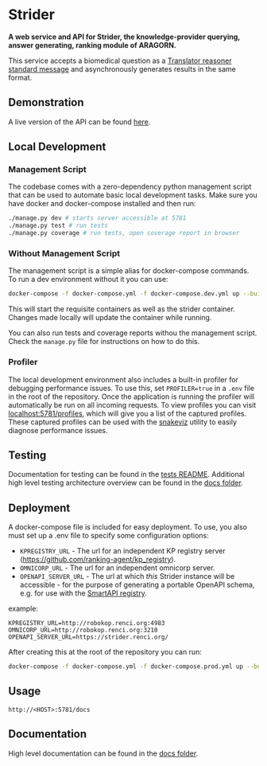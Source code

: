 
# Strider

__A web service and API for Strider, the knowledge-provider querying, answer generating, ranking module of ARAGORN.__

This service accepts a biomedical question as a [Translator reasoner standard message](https://github.com/NCATSTranslator/ReasonerAPI) and asynchronously generates results in the same format.

## Demonstration

A live version of the API can be found [here](https://strider.renci.org/docs).

## Local Development

### Management Script

The codebase comes with a zero-dependency python management script that can be used to automate basic local development tasks. Make sure you have docker and docker-compose installed and then run:

```bash
./manage.py dev # starts server accessible at 5781
./manage.py test # run tests
./manage.py coverage # run tests, open coverage report in browser
```

### Without Management Script

The management script is a simple alias for docker-compose commands. To run a dev environment without it you can use:

```bash
docker-compose -f docker-compose.yml -f docker-compose.dev.yml up --build
```

This will start the requisite containers as well as the strider container. Changes made locally will update the container while running. 

You can also run tests and coverage reports withou the management script. Check the `manage.py` file for instructions on how to do this.

### Profiler

The local development environment also includes a built-in profiler for debugging performance issues. To use this, set `PROFILER=true` in a `.env` file in the root of the repository. Once the application is running the profiler will automatically be run on all incoming requests. To view profiles you can visit [localhost:5781/profiles](http://localhost:5781/profiles), which will give you a list of the captured profiles. These captured profiles can be used with the [snakeviz](https://jiffyclub.github.io/snakeviz/) utility to easily diagnose performance issues.

## Testing

Documentation for testing can be found in the [tests README](tests/README.md). Additional high level testing architecture overview can be found in the [docs folder](docs/TESTING_INFRASTRUCTURE.md). 

## Deployment

A docker-compose file is included for easy deployment. To use, you also must set up a .env file to specify some configuration options:

* `KPREGISTRY_URL` - The url for an independent KP registry server (https://github.com/ranking-agent/kp_registry).
* `OMNICORP_URL` - The url for an independent omnicorp server.
* `OPENAPI_SERVER_URL` - The url at which _this_ Strider instance will be accessible - for the purpose of generating a portable OpenAPI schema, e.g. for use with the [SmartAPI registry](https://smart-api.info/registry?q=strider).

example:
```
KPREGISTRY_URL=http://robokop.renci.org:4983
OMNICORP_URL=http://robokop.renci.org:3210
OPENAPI_SERVER_URL=https://strider.renci.org/
```

After creating this at the root of the repository you can run:

```bash
docker-compose -f docker-compose.yml -f docker-compose.prod.yml up --build
```

## Usage

`http://<HOST>:5781/docs`

## Documentation

High level documentation can be found in the [docs folder](docs/README.md).
